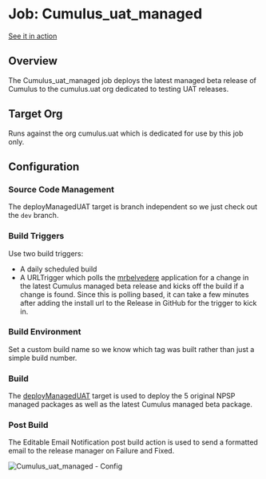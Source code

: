 # Job: Cumulus_uat_managed
[See it in action](http://ci.salesforcefoundation.org/view/uat)

## Overview

The Cumulus_uat_managed job deploys the latest managed beta release of Cumulus to the cumulus.uat org dedicated to testing UAT releases.

## Target Org

Runs against the org cumulus.uat which is dedicated for use by this job only.

## Configuration

### Source Code Management

The deployManagedUAT target is branch independent so we just check out the `dev` branch.

### Build Triggers

Use two build triggers:

* A daily scheduled build
* A URLTrigger which polls the [mrbelvedere](http://salesforcefoundation.github.io/mrbelvedere/) application for a change in the latest Cumulus managed beta release and kicks off the build if a change is found.  Since this is polling based, it can take a few minutes after adding the install url to the Release in GitHub for the trigger to kick in.

### Build Environment

Set a custom build name so we know which tag was built rather than just a simple build number.

### Build

The [deployManagedUAT](https://github.com/SalesforceFoundation/CumulusCI/blob/master/README.md#deploymanageduat) target is used to deploy the 5 original NPSP managed packages as well as the latest Cumulus managed beta package.

### Post Build

The Editable Email Notification post build action is used to send a formatted email to the release manager on Failure and Fixed.

![Cumulus_uat_managed - Config](https://raw.github.com/SalesforceFoundation/CumulusCI/master/docs/jobs/Cumulus_uat_managed.png)
